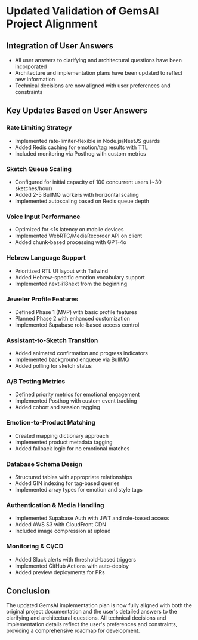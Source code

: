 # Updated Validation of GemsAI Project Alignment

## Integration of User Answers

- All user answers to clarifying and architectural questions have been incorporated
- Architecture and implementation plans have been updated to reflect new information
- Technical decisions are now aligned with user preferences and constraints

## Key Updates Based on User Answers

### Rate Limiting Strategy

- Implemented rate-limiter-flexible in Node.js/NestJS guards
- Added Redis caching for emotion/tag results with TTL
- Included monitoring via Posthog with custom metrics

### Sketch Queue Scaling

- Configured for initial capacity of 100 concurrent users (~30 sketches/hour)
- Added 2-5 BullMQ workers with horizontal scaling
- Implemented autoscaling based on Redis queue depth

### Voice Input Performance

- Optimized for <1s latency on mobile devices
- Implemented WebRTC/MediaRecorder API on client
- Added chunk-based processing with GPT-4o

### Hebrew Language Support

- Prioritized RTL UI layout with Tailwind
- Added Hebrew-specific emotion vocabulary support
- Implemented next-i18next from the beginning

### Jeweler Profile Features

- Defined Phase 1 (MVP) with basic profile features
- Planned Phase 2 with enhanced customization
- Implemented Supabase role-based access control

### Assistant-to-Sketch Transition

- Added animated confirmation and progress indicators
- Implemented background enqueue via BullMQ
- Added polling for sketch status

### A/B Testing Metrics

- Defined priority metrics for emotional engagement
- Implemented Posthog with custom event tracking
- Added cohort and session tagging

### Emotion-to-Product Matching

- Created mapping dictionary approach
- Implemented product metadata tagging
- Added fallback logic for no emotional matches

### Database Schema Design

- Structured tables with appropriate relationships
- Added GIN indexing for tag-based queries
- Implemented array types for emotion and style tags

### Authentication & Media Handling

- Implemented Supabase Auth with JWT and role-based access
- Added AWS S3 with CloudFront CDN
- Included image compression at upload

### Monitoring & CI/CD

- Added Slack alerts with threshold-based triggers
- Implemented GitHub Actions with auto-deploy
- Added preview deployments for PRs

## Conclusion

The updated GemsAI implementation plan is now fully aligned with both the original project documentation and the user's detailed answers to the clarifying and architectural questions. All technical decisions and implementation details reflect the user's preferences and constraints, providing a comprehensive roadmap for development.
